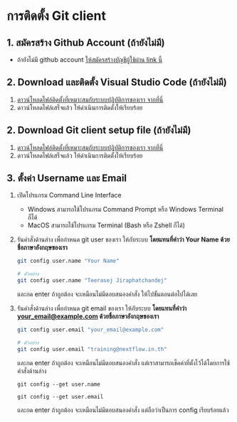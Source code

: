 
# การติดตั้ง Git client 

## 1. สมัครสร้าง Github Account (ถ้ายังไม่มี)

- ถ้ายังไม่มี github account [ให้สมัครสร้างบัญชีผู้ใช้ผ่าน link นี้](http://github.com/signup)

## 2. Download และติดตั้ง Visual Studio Code (ถ้ายังไม่มี)

1. [ดาวน์โหลดไฟล์ติดตั้งที่เหมาะสมกับระบบปฏิบัติการของเรา จากที่นี่](https://code.visualstudio.com/)
2. ดาวน์โหลดไฟล์เสร็จแล้ว ให้ดำเนินการติดตั้งให้เรียบร้อย

## 2. Download Git client setup file (ถ้ายังไม่มี)

1. [ดาวน์โหลดไฟล์ติดตั้งที่เหมาะสมกับระบบปฏิบัติการของเรา จากที่นี่](https://git-scm.com/downloads)
2. ดาวน์โหลดไฟล์เสร็จแล้ว ให้ดำเนินการติดตั้งให้เรียบร้อย

## 3. ตั้งค่า Username และ Email 

1. เปิดโปรแกรม Command Line Interface
   - Windows สามารถใช้โปรแกรม Command Prompt หรือ Windows Terminal ก็ได้
   - MacOS สามารถใช้โปรแกรม Terminal (Bash หรือ Zshell ก็ได้)
  
2. รันคำสั่งด้านล่าง เพื่อกำหนด git user ของเรา ให้กับระบบ **โดยแทนที่คำว่า Your Name ด้วยชื่อภาษาอังกฤษของเรา**

   ```bash
   git config user.name "Your Name"
   ```
   ```bash
   # ตัวอย่าง
   git config user.name "Teerasej Jiraphatchandej"
   ```

   และกด enter ถ้าถูกต้อง จะเหมือนไม่มีตอบสนองคำสั่ง ให้ไปขั้นตอนต่อไปได้เลย

3. รันคำสั่งด้านล่าง เพื่อกำหนด git email ของเรา ให้กับระบบ **โดยแทนที่คำว่า your_email@example.com ด้วยชื่อภาษาอังกฤษของเรา**

   ```bash
   git config user.email "your_email@example.com"
   ```
   ```bash
   # ตัวอย่าง
   git config user.email "training@nextflow.in.th"
   ```

   และกด enter ถ้าถูกต้อง จะเหมือนไม่มีตอบสนองคำสั่ง แต่เราสามารถเช็คค่าที่ตั้งไว้ได้โดยการใช้คำสั่งด้านล่าง 

   ```
   git config --get user.name
   ```
   ```
   git config --get user.email
   ```

   และกด enter ถ้าถูกต้อง จะเหมือนไม่มีตอบสนองคำสั่ง แต่ถือว่าเป็นการ config เรียบร้อยแล้ว
